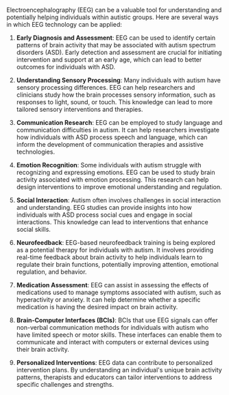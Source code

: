 Electroencephalography (EEG) can be a valuable tool for understanding and potentially helping individuals within autistic groups. Here are several ways in which EEG technology can be applied:

1. **Early Diagnosis and Assessment**: EEG can be used to identify certain patterns of brain activity that may be associated with autism spectrum disorders (ASD). Early detection and assessment are crucial for initiating intervention and support at an early age, which can lead to better outcomes for individuals with ASD.

2. **Understanding Sensory Processing**: Many individuals with autism have sensory processing differences. EEG can help researchers and clinicians study how the brain processes sensory information, such as responses to light, sound, or touch. This knowledge can lead to more tailored sensory interventions and therapies.

3. **Communication Research**: EEG can be employed to study language and communication difficulties in autism. It can help researchers investigate how individuals with ASD process speech and language, which can inform the development of communication therapies and assistive technologies.

4. **Emotion Recognition**: Some individuals with autism struggle with recognizing and expressing emotions. EEG can be used to study brain activity associated with emotion processing. This research can help design interventions to improve emotional understanding and regulation.

5. **Social Interaction**: Autism often involves challenges in social interaction and understanding. EEG studies can provide insights into how individuals with ASD process social cues and engage in social interactions. This knowledge can lead to interventions that enhance social skills.

6. **Neurofeedback**: EEG-based neurofeedback training is being explored as a potential therapy for individuals with autism. It involves providing real-time feedback about brain activity to help individuals learn to regulate their brain functions, potentially improving attention, emotional regulation, and behavior.

7. **Medication Assessment**: EEG can assist in assessing the effects of medications used to manage symptoms associated with autism, such as hyperactivity or anxiety. It can help determine whether a specific medication is having the desired impact on brain activity.

8. **Brain-Computer Interfaces (BCIs)**: BCIs that use EEG signals can offer non-verbal communication methods for individuals with autism who have limited speech or motor skills. These interfaces can enable them to communicate and interact with computers or external devices using their brain activity.

9. **Personalized Interventions**: EEG data can contribute to personalized intervention plans. By understanding an individual's unique brain activity patterns, therapists and educators can tailor interventions to address specific challenges and strengths.
